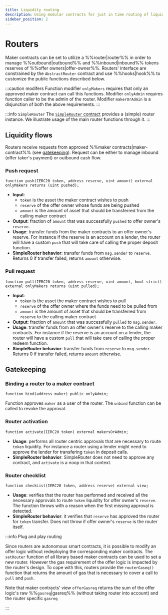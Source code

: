 ```yaml
---
title: Liquidity routing
description: Using modular contracts for just in time routing of liquidity.
sidebar_position: 2
---
```


# Routers

Maker contracts can be set to utilize a %%router|router%% in order to manage %%outbound|outbound%% and %%inbound|inbound%% tokens reserves of %%offer owners|offer-owner%%. Routers' interface are constrained by the `AbstractRouter` contract and use  %%hooks|hook%% to customize the public functions described below.

:::caution modifers
Function modifier `onlyMakers` requires that only an approved maker contract can call this functions. Modifier `onlyAdmin` requires function caller to be the admin of the router. Modifier `makerOrAdmin` is a disjunction of both the above requirements.
:::

:::info `SimpleRouter`
The [`SimpleRouter` contract](./code/strategies/routers/SimpleRouter) provides a (simple) router instance. We illustrate usage of the main router functions through it. 
:::


## Liquidity flows

Routers receive requests from approved %%maker contracts|maker-contract%% (see [gatekeeping](#gatekeeping)). Request can be either to manage inbound (offer taker's payment) or outbound cash flow.

### Push request

```solidity
function push(IERC20 token, address reserve, uint amount) external onlyMakers returns (uint pushed);
```
* **Input**: 
  * `token` is the asset the maker contract wishes to push
  * `reserve` of the offer owner whose funds are being pushed
  * `amount` is the amount of asset that should be transferred from the calling maker contract
* **Output**: fraction of `amount` that was successfully `pushed` to offer owner's `reserve`.
* **Usage**: transfer funds from the maker contracts to an offer owner's reserve. For instance if the reserve is an account on a lender, the router will have a custom `push` that will take care of calling the proper deposit function.   
* **SimpleRouter behavior**: transfer funds from `msg.sender` to `reserve`. Returns 0 if transfer failed, returns `amount` otherwise.

### Pull request

```solidity 
function pull(IERC20 token, address reserve, uint amount, bool strict) external onlyMakers returns (uint pulled);
```
* **Input**: 
  * `token` is the asset the maker contract wishes to pull
  * `reserve` of the offer owner where the funds need to be pulled from
  * `amount` is the amount of asset that should be transferred from `reserve` to the calling maker contract
* **Output**: fraction of `amount` that was successfully `pulled` to `msg.sender`.
* **Usage**: transfer funds from an offer owner's reserve to the calling maker contracts. For instance if the reserve is an account on a lender, the router will have a custom `pull` that will take care of calling the proper redeem function.   
* **SimpleRouter behavior**: transfer funds from `reserve` to `msg.sender`. Returns 0 if transfer failed, returns `amount` otherwise.


## Gatekeeping

### Binding a router to a maker contract

```solidity 
function bind(address maker) public onlyAdmin;
```
Function approves `maker` as a user of the router. The `unbind` function can be called to revoke the approval. 

### Router activation

```solidity
function activate(IERC20 token) external makersOrAdmin;
```

* **Usage**: performs all router centric approvals that are necessary to route `token` liquidity. For instance a router using a lender might need to approve the lender for transfering `token` in deposit calls.
* **SimpleRouter behavior**: SimpleRouter does not need to approve any contract, and `activate` is a noop in that context.

### Router checklist

```solidity
function checkList(IERC20 token, address reserve) external view;
```
* **Usage**: verifies that the router has performed and received all the necessary approvals to route `token` liquidity for offer owner's `reserve`. The function throws with a reason when the first missing approval is detected.
* **SimpleRouter behavior**: it verifies that `reserve` has approved the router for `token` transfer. Does not throw if offer owner's `reserve` is the router itself.

:::info Plug and play routing

Since routers are autonomous smart contracts, it is possible to modify an offer logic without redeploying the corresponding maker contracts. The `setRouter` function of all library based maker contracts can be used to set a new router. However the gas requirement of the offer logic is impacted by the router's design. To cope with this, routers provide the `routerGaseq()` function that returns the amount of gas that is necessary to cover a call to `pull` and `push`. 

Note that maker contracts' view `offerGasreq` returns the sum of the offer logic's raw %%`gasreq`|gasreq%% (without taking router into account) and the router specific `gasreq`

:::


